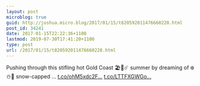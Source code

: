 ```yaml
---
layout: post
microblog: true
guid: http://joshua.micro.blog/2017/01/15/t820592011476660228.html
post_id: 34241
date: 2017-01-15T22:22:36+1100
lastmod: 2019-07-30T17:41:20+1100
type: post
url: /2017/01/15/t820592011476660228.html
---
```

Pushing through this stifling hot Gold Coast 🏖🌋☄️ summer by dreaming of ❄️☃️🗻 snow-capped … [t.co/ohM5xdc2F...](https://t.co/ohM5xdc2FM) [t.co/LTTFXGWGo...](https://t.co/LTTFXGWGoR)
